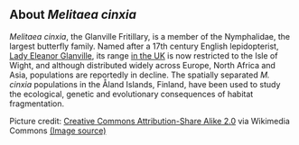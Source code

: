 About *Melitaea cinxia*
-----------------------

*Melitaea cinxia*, the Glanville Fritillary, is a member of the
Nymphalidae, the largest butterfly family. Named after a 17th century
English lepidopterist, [Lady Eleanor
Glanville](http://www.pharmaceutical-journal.com/opinion/blogs/lady-eleanor-and-her-elusive-butterfly/11106908.blog),
its range [in the
UK](http://www.ukbutterflies.co.uk/species.php?species=cinxia) is now
restricted to the Isle of Wight, and although distributed widely across
Europe, North Africa and Asia, populations are reportedly in decline.
The spatially separated *M. cinxia* populations in the Åland Islands,
Finland, have been used to study the ecological, genetic and
evolutionary consequences of habitat fragmentation.

Picture credit: [Creative Commons Attribution-Share Alike 2.0](https://creativecommons.org/licenses/by-sa/2.0) via Wikimedia Commons [(Image source)](https://en.wikipedia.org/wiki/File:Melitaea_cinxia_(3722394380).jpg)
